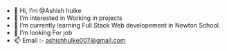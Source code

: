 - 👋 Hi, I’m @Ashish hulke
- 👀 I’m interested in Working in projects
- 🌱 I’m currently learning Full Stack Web developement in Newton School.
- 💞️ I’m looking For job
- 📫 Email :- ashishhulke007@gmail.com

<!---
Ashishhulke1/Ashishhulke1 is a ✨ special ✨ repository because its `README.md` (this file) appears on your GitHub profile.
You can click the Preview link to take a look at your changes.
--->
